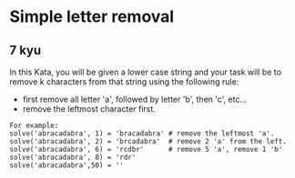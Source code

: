 # Simple letter removal
## 7 kyu

In this Kata, you will be given a lower case string and your task will be to remove k characters from that string using the following rule:

- first remove all letter 'a', followed by letter 'b', then 'c', etc...
- remove the leftmost character first.

```
For example:
solve('abracadabra', 1) = 'bracadabra' # remove the leftmost 'a'.
solve('abracadabra', 2) = 'brcadabra'  # remove 2 'a' from the left.
solve('abracadabra', 6) = 'rcdbr'      # remove 5 'a', remove 1 'b'
solve('abracadabra', 8) = 'rdr'
solve('abracadabra',50) = ''
```